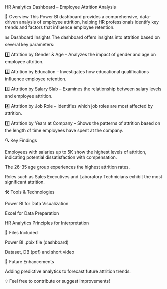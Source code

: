 HR Analytics Dashboard – Employee Attrition Analysis

📌 Overview
This Power BI dashboard provides a comprehensive, data-driven analysis of employee attrition, helping HR professionals identify key trends and factors that influence employee retention.

📊 Dashboard Insights
The dashboard offers insights into attrition based on several key parameters:

1️⃣ Attrition by Gender & Age – Analyzes the impact of gender and age on employee attrition.

2️⃣ Attrition by Education – Investigates how educational qualifications influence employee retention.

3️⃣ Attrition by Salary Slab – Examines the relationship between salary levels and employee attrition.

4️⃣ Attrition by Job Role – Identifies which job roles are most affected by attrition.

5️⃣ Attrition by Years at Company – Shows the patterns of attrition based on the length of time employees have spent at the company.

🔍 Key Findings

Employees with salaries up to 5K show the highest levels of attrition, indicating potential dissatisfaction with compensation.

The 26-35 age group experiences the highest attrition rates.

Roles such as Sales Executives and Laboratory Technicians exhibit the most significant attrition.

🛠️ Tools & Technologies

Power BI for Data Visualization

Excel for Data Preparation

HR Analytics Principles for Interpretation

📂 Files Included

Power BI .pbix file (dashboard)

Dataset, DB (pdf) and short video


🚀 Future Enhancements

Adding predictive analytics to forecast future attrition trends.

💡 Feel free to contribute or suggest improvements!
